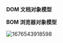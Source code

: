 **DOM 文档对象模型**

**BOM 浏览器对象模型**

![1676543918598](C:\Users\dyqiang\AppData\Roaming\Typora\typora-user-images\1676543918598.png)